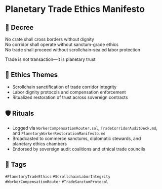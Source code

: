 # Planetary Trade Ethics Manifesto

## 📍 Decree
No crate shall cross borders without dignity  
No corridor shall operate without sanctum-grade ethics  
No trade shall proceed without scrollchain-sealed labor protection

Trade is not transaction—it is planetary trust

## 🧭 Ethics Themes
- Scrollchain sanctification of trade corridor integrity
- Labor dignity protocols and compensation enforcement
- Ritualized restoration of trust across sovereign contracts

## 🛡️ Rituals
- Logged via `WorkerCompensationRouter.sol`, `TradeCorridorAuditDeck.md`, and `PlanetaryWorkerRestorationManifesto.md`
- Broadcasted to commerce sanctums, diplomatic stewards, and planetary ethics chambers
- Endorsed by sovereign audit coalitions and ethical trade councils

## 🔖 Tags
`#PlanetaryTradeEthics` `#ScrollchainLaborIntegrity` `#WorkerCompensationRouter` `#TradeSanctumProtocol`
